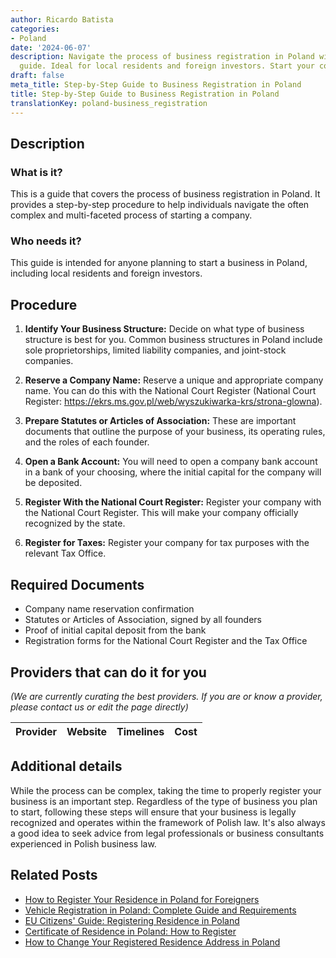 ```yaml
---
author: Ricardo Batista
categories:
- Poland
date: '2024-06-07'
description: Navigate the process of business registration in Poland with our comprehensive
  guide. Ideal for local residents and foreign investors. Start your company today!
draft: false
meta_title: Step-by-Step Guide to Business Registration in Poland
title: Step-by-Step Guide to Business Registration in Poland
translationKey: poland-business_registration
---
```


## Description
### What is it?
This is a guide that covers the process of business registration in Poland. It provides a step-by-step procedure to help individuals navigate the often complex and multi-faceted process of starting a company.

### Who needs it?
This guide is intended for anyone planning to start a business in Poland, including local residents and foreign investors.

## Procedure

1. **Identify Your Business Structure:** Decide on what type of business structure is best for you. Common business structures in Poland include sole proprietorships, limited liability companies, and joint-stock companies.

2. **Reserve a Company Name:** Reserve a unique and appropriate company name. You can do this with the National Court Register (National Court Register: https://ekrs.ms.gov.pl/web/wyszukiwarka-krs/strona-glowna).

3. **Prepare Statutes or Articles of Association:** These are important documents that outline the purpose of your business, its operating rules, and the roles of each founder.

4. **Open a Bank Account:** You will need to open a company bank account in a bank of your choosing, where the initial capital for the company will be deposited.

5. **Register With the National Court Register:** Register your company with the National Court Register. This will make your company officially recognized by the state.

6. **Register for Taxes:** Register your company for tax purposes with the relevant Tax Office. 

## Required Documents
- Company name reservation confirmation
- Statutes or Articles of Association, signed by all founders
- Proof of initial capital deposit from the bank
- Registration forms for the National Court Register and the Tax Office

## Providers that can do it for you

_(We are currently curating the best providers. If you are or know a provider, please contact us or edit the page directly)_

| Provider        |     Website     |     Timelines    |       Cost      |
| :-------------: | :-------------: |  :-------------: | :-------------: |

## Additional details
While the process can be complex, taking the time to properly register your business is an important step. Regardless of the type of business you plan to start, following these steps will ensure that your business is legally recognized and operates within the framework of Polish law. It's also always a good idea to seek advice from legal professionals or business consultants experienced in Polish business law.
## Related Posts

- [How to Register Your Residence in Poland for Foreigners](https://tramitit.com/guides/poland/registering_the_residence_of_a_foreigner/)
- [Vehicle Registration in Poland: Complete Guide and Requirements](https://tramitit.com/guides/poland/vehicle_registration/)
- [EU Citizens' Guide: Registering Residence in Poland](https://tramitit.com/guides/poland/registration_of_residence_for_eu_citizens/)
- [Certificate of Residence in Poland: How to Register](https://tramitit.com/guides/poland/certificate_of_registration_of_residence/)
- [How to Change Your Registered Residence Address in Poland](https://tramitit.com/guides/poland/change_of_registered_residence_address/)